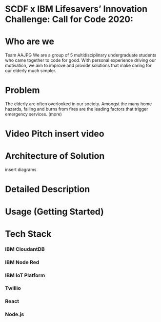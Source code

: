 # SCDF x IBM Lifesavers’ Innovation Challenge: Call for Code 2020:

# Who are we 
Team AAJPG We are a group of 5 multidisciplinary undergraduate students who came together to code for good. With personal experience driving our motivation, we aim to improve and provide solutions that make caring for our elderly much simpler.

# Problem
The elderly are often overlooked in our society. Amongst the many home hazards, falling and burns from fires are the leading factors that trigger emergency services. (more)  

# Video Pitch insert video  

# Architecture of Solution 
insert diagrams

# Detailed Description

# Usage (Getting Started)

# Tech Stack 
### IBM CloudantDB
### IBM Node Red 
### IBM IoT Platform 
### Twillio
### React
### Node.js
